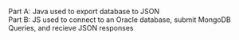 Part A: Java used to export database to JSON<br/>
Part B: JS used to connect to an Oracle database, submit MongoDB Queries, and recieve JSON responses
